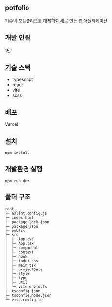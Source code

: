 ## potfolio
기존의 포트폴리오를 대체하여 새로 만든 웹 애플리케이션

## 개발 인원
1인

## 기술 스택
- typescript
- react
- vite
- scss

## 배포
Vercel

## 설치
```
npm install
```

## 개발환경 실행
```
npm run dev
```

## 폴더 구조

```
root
├─ eslint.config.js
├─ index.html
├─ package-lock.json
├─ package.json
├─ public
├─ src
│  ├─ App.css
│  ├─ App.tsx
│  ├─ component
│  ├─ context
│  ├─ hook
│  ├─ index.css
│  ├─ main.tsx
│  ├─ projectData
│  ├─ style
│  ├─ type
│  ├─ util
│  └─ vite-env.d.ts
├─ tsconfig.json
├─ tsconfig.node.json
└─ vite.config.ts
```
